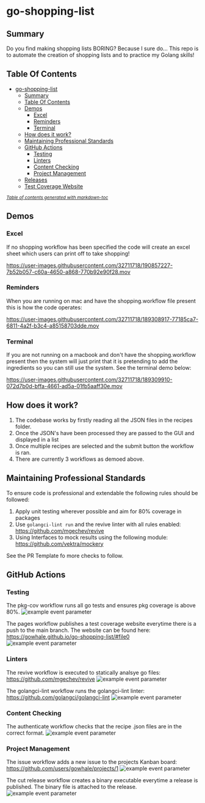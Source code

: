 # go-shopping-list

## Summary

Do you find making shopping lists BORING? Because I sure do... This repo is to automate the creation of shopping lists and to practice my Golang skills! 

## Table Of Contents

- [go-shopping-list](#go-shopping-list)
  * [Summary](#summary)
  * [Table Of Contents](#table-of-contents)
  * [Demos](#demos)
    + [Excel](#excel)
    + [Reminders](#reminders)
    + [Terminal](#terminal)
  * [How does it work?](#how-does-it-work)
  * [Maintaining Professional Standards](#maintaining-professional-standards)
  * [GitHub Actions](#github-actions)
    + [Testing](#testing)
    + [Linters](#linters)
    + [Content Checking](#content-checking)
    + [Project Management](#project-management)
  * [Releases](#releases)
  * [Test Coverage Website](#test-coverage-website)

<small><i><a href='http://ecotrust-canada.github.io/markdown-toc/'>Table of contents generated with markdown-toc</a></i></small>



## Demos

### Excel 

If no shopping workflow has been specified the code will create an excel sheet which users can print off to take shopping!

https://user-images.githubusercontent.com/32711718/190857227-7b52b057-c60a-4650-a868-770b92e90f28.mov

### Reminders

When you are running on mac and have the shopping.workflow file present this is how the code operates:

https://user-images.githubusercontent.com/32711718/189308917-77185ca7-6811-4a2f-b3c4-a85158703dde.mov

### Terminal 

If you are not running on a macbook and don't have the shopping.workflow present then the system will just print that it is pretending to add the ingredients so you can still use the system. See the terminal demo below:

https://user-images.githubusercontent.com/32711718/189309910-072d7b0d-bffa-4661-ad5a-01fb5aaff30e.mov

## How does it work? 

1. The codebase works by firstly reading all the JSON files in the recipes folder. 
2. Once the JSON's have been processed they are passed to the GUI and displayed in a list
3. Once multiple recipes are selected and the submit button the workflow is ran.
4. There are currently 3 workflows as demoed above.

## Maintaining Professional Standards

To ensure code is professional and extendable the following rules should be followed:

1. Apply unit testing wherever possible and aim for 80% coverage in packages
2. Use `golangci-lint run` and the revive linter with all rules enabled: https://github.com/mgechev/revive 
3. Using Interfaces to mock results using the following module: https://github.com/vektra/mockery 

See the PR Template fo more checks to follow.

## GitHub Actions

### Testing

The pkg-cov workflow runs all go tests and ensures pkg coverage is above 80%.
![example event parameter](https://github.com/gowhale/go-shopping-list/actions/workflows/pkg-cov.yml/badge.svg?event=push)

The pages workflow publishes a test coverage website everytime there is a push to the main branch. The website can be found here: https://gowhale.github.io/go-shopping-list/#file0
![example event parameter](https://github.com/gowhale/go-shopping-list/actions/workflows/pages.yml/badge.svg?event=push)

### Linters

The revive workflow is executed to statically analsye go files: https://github.com/mgechev/revive
![example event parameter](https://github.com/gowhale/go-shopping-list/actions/workflows/revive.yml/badge.svg?event=push)

The golangci-lint workflow runs the golangci-lint linter: https://github.com/golangci/golangci-lint
![example event parameter](https://github.com/gowhale/go-shopping-list/actions/workflows/golangci-lint.yml/badge.svg?event=push)

### Content Checking
The authenticate workflow checks that the recipe .json files are in the correct format.
![example event parameter](https://github.com/gowhale/go-shopping-list/actions/workflows/authenitcate.yml/badge.svg?event=push)

### Project Management

The issue workflow adds a new issue to the projects Kanban board: https://github.com/users/gowhale/projects/1
![example event parameter](https://github.com/gowhale/go-shopping-list/actions/workflows/issue.yml/badge.svg?event=push)

The cut release workflow creates a binary executable everytime a release is published. The binary file is attached to the release.
![example event parameter](https://github.com/gowhale/go-shopping-list/actions/workflows/cut-release.yml/badge.svg?event=push)


